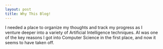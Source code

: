 ```yaml
---
layout: post
title: Why This Blog!
---
```


I needed a place to organize my thoughts and track my progress as I venture deeper into a variety of Artificial Intelligence techniques.  AI was one of the key reasons I got into Computer Science in the first place, and now it seems to have taken off.
